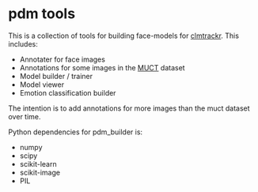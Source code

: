 pdm tools
======

This is a collection of tools for building face-models for [clmtrackr](http://github.com/auduno/clmtrackr/). This includes:
* Annotater for face images
* Annotations for some images in the [MUCT](www.milbo.org/muct/) dataset
* Model builder / trainer
* Model viewer
* Emotion classification builder

The intention is to add annotations for more images than the muct dataset over time.

Python dependencies for pdm_builder is:
* numpy
* scipy
* scikit-learn
* scikit-image
* PIL